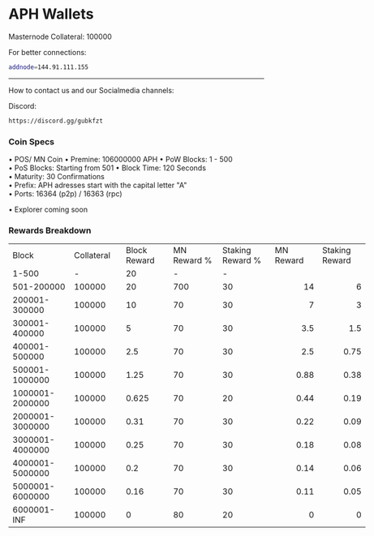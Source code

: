 # APH Wallets

Masternode Collateral: 100000


For better connections: 
```bash
addnode=144.91.111.155
```


------

How to contact us and our Socialmedia channels:

Discord: 
```bash
https://discord.gg/gubkfzt
```


### Coin Specs

• POS/ MN Coin
• Premine: 106000000 APH
• PoW Blocks: 1 - 500  
• PoS Blocks: Starting from 501
• Block Time: 120 Seconds    
• Maturity: 30 Confirmations  
• Prefix: APH adresses start with the capital letter "A"  
• Ports: 16364 (p2p) / 16363 (rpc)

• Explorer coming soon 


### Rewards Breakdown
<table border=0 cellpadding=0 cellspacing=0 width=701 class=xl6553517252
 style='border-collapse:collapse;table-layout:fixed;width:528pt'>
 <col class=xl6553517252 width=139 style='mso-width-source:userset;mso-width-alt:
 4785;width:104pt'>
 <col class=xl6553517252 width=107 span=2 style='mso-width-source:userset;
 mso-width-alt:3702;width:81pt'>
 <col class=xl6553517252 width=134 style='mso-width-source:userset;mso-width-alt:
 4608;width:100pt'>
 <col class=xl6553517252 width=107 span=2 style='mso-width-source:userset;
 mso-width-alt:3702;width:81pt'>
 <tr height=21 style='mso-height-source:userset;height:15.75pt'>
  <td height=21 class=xl6317252 width=150 style='height:15.75pt;width:104pt'>Block</td>
  <td class=xl6317252 width=107 style='width:81pt'>Collateral</td>
  <td class=xl6317252 width=107 style='width:81pt'>Block Reward</td>
  <td class=xl6317252 width=107 style='width:81pt'>MN Reward %</td>
  <td class=xl6317252 width=134 style='width:100pt'>Staking Reward %</td>
  <td class=xl6317252 width=107 style='width:81pt'>MN Reward</td>
  <td class=xl6317252 width=107 style='width:81pt'>Staking Reward</td>
 </tr>
 <tr height=21 style='mso-height-source:userset;height:15.75pt'>
  <td height=21 class=xl6417252 style='height:15.75pt'>1-500</td>
  <td class=xl6517252>-</td>
  <td class=xl6517252>20</td>
  <td class=xl6617252>-</td>
  <td class=xl6617252>-</td>
  <td class=xl6717252></td>
  <td class=xl6553517252></td>
 </tr>
 <tr height=21 style='mso-height-source:userset;height:15.75pt'>
  <td height=21 class=xl6417252 style='height:15.75pt'>501-200000</td>
  <td class=xl6517252>100000</td>
  <td class=xl6617252>20</td>
  <td class=xl6617252>700</td>
  <td class=xl6617252>30</td>
  <td class=xl6717252 align=right>14</td>
  <td class=xl6817252 align=right>6</td>
 </tr>
 <tr height=21 style='mso-height-source:userset;height:15.75pt'>
  <td height=21 class=xl6417252 style='height:15.75pt'>200001-300000</td>
  <td class=xl6517252>100000</td>
  <td class=xl6617252>10</td>
  <td class=xl6617252>70</td>
  <td class=xl6617252>30</td>
  <td class=xl6717252 align=right>7</td>
  <td class=xl6817252 align=right>3</td>
 </tr>
  <tr height=21 style='mso-height-source:userset;height:15.75pt'>
  <td height=21 class=xl6417252 style='height:15.75pt'>300001-400000</td>
  <td class=xl6517252>100000</td>
  <td class=xl6617252>5</td>
  <td class=xl6617252>70</td>
  <td class=xl6617252>30</td>
  <td class=xl6717252 align=right>3.5</td>
  <td class=xl6817252 align=right>1.5</td>
 </tr>
  <tr height=21 style='mso-height-source:userset;height:15.75pt'>
  <td height=21 class=xl6417252 style='height:15.75pt'>400001-500000</td>
  <td class=xl6517252>100000</td>
  <td class=xl6617252>2.5</td>
  <td class=xl6617252>70</td>
  <td class=xl6617252>30</td>
  <td class=xl6717252 align=right>2.5</td>
  <td class=xl6817252 align=right>0.75</td>
 </tr>
  <tr height=21 style='mso-height-source:userset;height:15.75pt'>
  <td height=21 class=xl6417252 style='height:15.75pt'>500001-1000000</td>
  <td class=xl6517252>100000</td>
  <td class=xl6617252>1.25</td>
  <td class=xl6617252>70</td>
  <td class=xl6617252>30</td>
  <td class=xl6717252 align=right>0.88</td>
  <td class=xl6817252 align=right>0.38</td>
  </tr>
  <tr height=21 style='mso-height-source:userset;height:15.75pt'>
  <td height=21 class=xl6417252 style='height:15.75pt'>1000001-2000000</td>
  <td class=xl6517252>100000</td>
  <td class=xl6617252>0.625</td>
  <td class=xl6617252>70</td>
  <td class=xl6617252>20</td>
  <td class=xl6717252 align=right>0.44</td>
  <td class=xl6817252 align=right>0.19</td>
  </tr>
  <tr height=21 style='mso-height-source:userset;height:15.75pt'>
  <td height=21 class=xl6417252 style='height:15.75pt'>2000001-3000000</td>
  <td class=xl6517252>100000</td>
  <td class=xl6617252>0.31</td>
  <td class=xl6617252>70</td>
  <td class=xl6617252>30</td>
  <td class=xl6717252 align=right>0.22</td>
  <td class=xl6817252 align=right>0.09</td>
  </tr>
  <tr height=21 style='mso-height-source:userset;height:15.75pt'>
  <td height=21 class=xl6417252 style='height:15.75pt'>3000001-4000000</td>
  <td class=xl6517252>100000</td>
  <td class=xl6617252>0.25</td>
  <td class=xl6617252>70</td>
  <td class=xl6617252>30</td>
  <td class=xl6717252 align=right>0.18</td>
  <td class=xl6817252 align=right>0.08</td>
  </tr>
  <tr height=21 style='mso-height-source:userset;height:15.75pt'>
  <td height=21 class=xl6417252 style='height:15.75pt'>4000001-5000000</td>
  <td class=xl6517252>100000</td>
  <td class=xl6617252>0.2</td>
  <td class=xl6617252>70</td>
  <td class=xl6617252>30</td>
  <td class=xl6717252 align=right>0.14</td>
  <td class=xl6817252 align=right>0.06</td>
  </tr>
  <tr height=21 style='mso-height-source:userset;height:15.75pt'>
  <td height=21 class=xl6417252 style='height:15.75pt'>5000001-6000000</td>
  <td class=xl6517252>100000</td>
  <td class=xl6617252>0.16</td>
  <td class=xl6617252>70</td>
  <td class=xl6617252>30</td>
  <td class=xl6717252 align=right>0.11</td>
  <td class=xl6817252 align=right>0.05</td>
  </tr>
  <tr height=21 style='mso-height-source:userset;height:15.75pt'>
  <td height=21 class=xl6417252 style='height:15.75pt'>6000001-INF</td>
  <td class=xl6517252>100000</td>
  <td class=xl6617252>0</td>
  <td class=xl6617252>80</td>
  <td class=xl6617252>20</td>
  <td class=xl6717252 align=right>0</td>
  <td class=xl6817252 align=right>0</td>
  </tr>
  </table>


